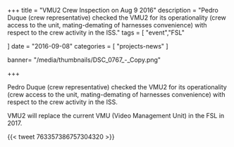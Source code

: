 +++
title = "VMU2 Crew Inspection on Aug 9 2016"
description = "Pedro Duque (crew representative) checked the VMU2 for its operationality (crew access to the unit, mating-demating of harnesses convenience) with respect to the crew activity in the ISS."
tags = [
 "event","FSL"
  
]
date = "2016-09-08"
categories = [
   "projects-news"
]

banner= "/media/thumbnails/DSC_0767_-_Copy.png"


+++



Pedro Duque (crew representative) checked the VMU2 for its operationality (crew access to the unit, mating-demating of harnesses convenience) with respect to the crew activity in the ISS.

VMU2 will replace the current VMU (Video Management Unit) in the FSL in 2017.

{{< tweet 763357386757304320 >}}


          